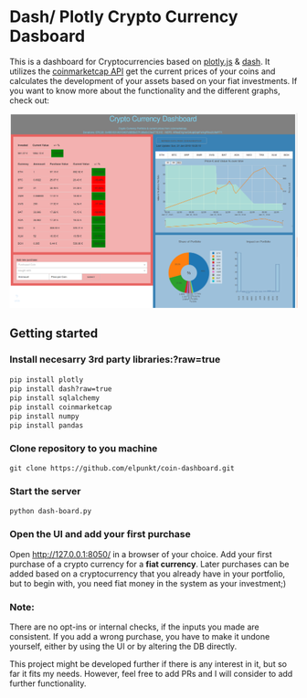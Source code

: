 # Dash/ Plotly Crypto Currency Dasboard

This is a dashboard for Cryptocurrencies based on [plotly.js](https://plot.ly/) & [dash](https://plot.ly/products/dash/). It utilizes the [coinmarketcap API](https://coinmarketcap.com/api/) get the current prices of your coins and calculates the development of your assets based on your fiat investments. If you want to know more about the functionality and the different graphs, check out: 

![Dashboard UI](img/dashboardUI.png)

## Getting started

### Install necesarry 3rd party libraries:?raw=true

    pip install plotly
    pip install dash?raw=true
    pip install sqlalchemy
    pip install coinmarketcap
    pip install numpy
    pip install pandas
    
### Clone repository to you machine

    git clone https://github.com/elpunkt/coin-dashboard.git

### Start the server

    python dash-board.py

### Open the UI and add your first purchase

Open http://127.0.0.1:8050/ in a browser of your choice. Add your first purchase of a crypto currency for a **fiat currency**. Later purchases can be added based on a cryptocurrency that you already have in your portfolio, but to begin with, you need fiat money in the system as your investment;)

### Note:
There are no opt-ins or internal checks, if the inputs you made are consistent. If you add a wrong purchase, you have to make it undone yourself, either by using the UI or by altering the DB directly.

This project might be developed further if there is any interest in it, but so far it fits my needs. However, feel free to add PRs and I will consider to add further functionality.
